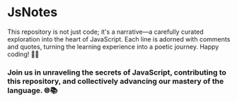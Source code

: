 # JsNotes



This repository is not just code; it's a narrative—a carefully curated exploration into the heart of JavaScript. Each line is adorned with comments and quotes, turning the learning experience into a poetic journey. Happy coding! 🚀✨

### Join us in unraveling the secrets of JavaScript, contributing to this repository, and collectively advancing our mastery of the language. 🌐📚
